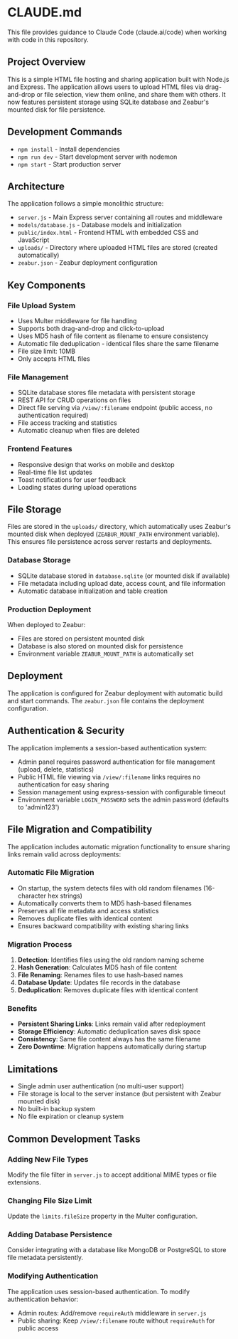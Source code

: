 # CLAUDE.md

This file provides guidance to Claude Code (claude.ai/code) when working with code in this repository.

## Project Overview

This is a simple HTML file hosting and sharing application built with Node.js and Express. The application allows users to upload HTML files via drag-and-drop or file selection, view them online, and share them with others. It now features persistent storage using SQLite database and Zeabur's mounted disk for file persistence.

## Development Commands

- `npm install` - Install dependencies
- `npm run dev` - Start development server with nodemon
- `npm start` - Start production server

## Architecture

The application follows a simple monolithic structure:

- `server.js` - Main Express server containing all routes and middleware
- `models/database.js` - Database models and initialization
- `public/index.html` - Frontend HTML with embedded CSS and JavaScript
- `uploads/` - Directory where uploaded HTML files are stored (created automatically)
- `zeabur.json` - Zeabur deployment configuration

## Key Components

### File Upload System
- Uses Multer middleware for file handling
- Supports both drag-and-drop and click-to-upload
- Uses MD5 hash of file content as filename to ensure consistency
- Automatic file deduplication - identical files share the same filename
- File size limit: 10MB
- Only accepts HTML files

### File Management
- SQLite database stores file metadata with persistent storage
- REST API for CRUD operations on files
- Direct file serving via `/view/:filename` endpoint (public access, no authentication required)
- File access tracking and statistics
- Automatic cleanup when files are deleted

### Frontend Features
- Responsive design that works on mobile and desktop
- Real-time file list updates
- Toast notifications for user feedback
- Loading states during upload operations

## File Storage

Files are stored in the `uploads/` directory, which automatically uses Zeabur's mounted disk when deployed (`ZEABUR_MOUNT_PATH` environment variable). This ensures file persistence across server restarts and deployments.

### Database Storage
- SQLite database stored in `database.sqlite` (or mounted disk if available)
- File metadata including upload date, access count, and file information
- Automatic database initialization and table creation

### Production Deployment
When deployed to Zeabur:
- Files are stored on persistent mounted disk
- Database is also stored on mounted disk for persistence
- Environment variable `ZEABUR_MOUNT_PATH` is automatically set

## Deployment

The application is configured for Zeabur deployment with automatic build and start commands. The `zeabur.json` file contains the deployment configuration.

## Authentication & Security

The application implements a session-based authentication system:
- Admin panel requires password authentication for file management (upload, delete, statistics)
- Public HTML file viewing via `/view/:filename` links requires no authentication for easy sharing
- Session management using express-session with configurable timeout
- Environment variable `LOGIN_PASSWORD` sets the admin password (defaults to 'admin123')

## File Migration and Compatibility

The application includes automatic migration functionality to ensure sharing links remain valid across deployments:

### Automatic File Migration
- On startup, the system detects files with old random filenames (16-character hex strings)
- Automatically converts them to MD5 hash-based filenames
- Preserves all file metadata and access statistics
- Removes duplicate files with identical content
- Ensures backward compatibility with existing sharing links

### Migration Process
1. **Detection**: Identifies files using the old random naming scheme
2. **Hash Generation**: Calculates MD5 hash of file content
3. **File Renaming**: Renames files to use hash-based names
4. **Database Update**: Updates file records in the database
5. **Deduplication**: Removes duplicate files with identical content

### Benefits
- **Persistent Sharing Links**: Links remain valid after redeployment
- **Storage Efficiency**: Automatic deduplication saves disk space
- **Consistency**: Same file content always has the same filename
- **Zero Downtime**: Migration happens automatically during startup

## Limitations

- Single admin user authentication (no multi-user support)
- File storage is local to the server instance (but persistent with Zeabur mounted disk)
- No built-in backup system
- No file expiration or cleanup system

## Common Development Tasks

### Adding New File Types
Modify the file filter in `server.js` to accept additional MIME types or file extensions.

### Changing File Size Limit
Update the `limits.fileSize` property in the Multer configuration.

### Adding Database Persistence
Consider integrating with a database like MongoDB or PostgreSQL to store file metadata persistently.

### Modifying Authentication
The application uses session-based authentication. To modify authentication behavior:
- Admin routes: Add/remove `requireAuth` middleware in `server.js`
- Public sharing: Keep `/view/:filename` route without `requireAuth` for public access